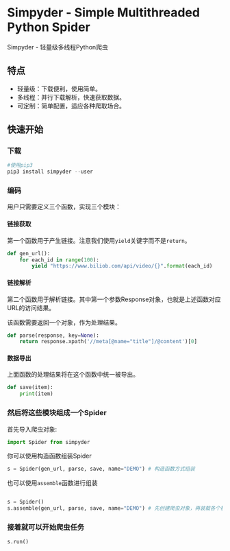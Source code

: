 # Simpyder - **Si**mple **M**ultithreaded **Py**thon Spi**der**

Simpyder - 轻量级多线程Python爬虫

## 特点

- 轻量级：下载便利，使用简单。
- 多线程：并行下载解析，快速获取数据。
- 可定制：简单配置，适应各种爬取场合。
  
## 快速开始

### 下载

```powershell
#使用pip3
pip3 install simpyder --user
```

### 编码

用户只需要定义三个函数，实现三个模块：

#### 链接获取

第一个函数用于产生链接。注意我们使用`yield`关键字而不是`return`。

``` python
def gen_url():
    for each_id in range(100):
        yield "https://www.biliob.com/api/video/{}".format(each_id)
```

#### 链接解析

第二个函数用于解析链接。其中第一个参数Response对象，也就是上述函数对应URL的访问结果。

该函数需要返回一个对象，作为处理结果。

``` python
def parse(response, key=None):
    return response.xpath('//meta[@name="title"]/@content')[0]
```

#### 数据导出

上面函数的处理结果将在这个函数中统一被导出。

``` python
def save(item):
    print(item)
```

### 然后将这些模块组成一个Spider

首先导入爬虫对象:

``` python
import Spider from simpyder
```

你可以使用构造函数组装Spider

``` python
s = Spider(gen_url, parse, save, name="DEMO") # 构造函数方式组装
```

也可以使用`assemble`函数进行组装

``` python

s = Spider()
s.assemble(gen_url, parse, save, name="DEMO") # 先创建爬虫对象，再装载各个模块
```

### 接着就可以开始爬虫任务

``` python
s.run()
```
